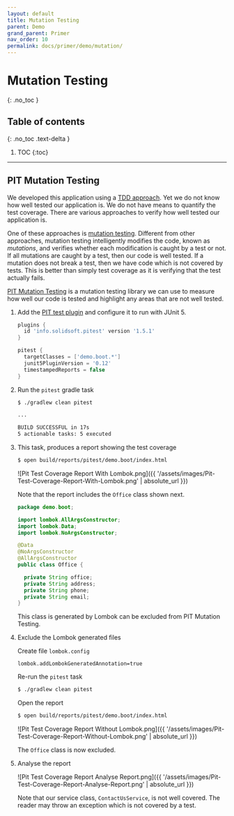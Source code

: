```yaml
---
layout: default
title: Mutation Testing
parent: Demo
grand_parent: Primer
nav_order: 10
permalink: docs/primer/demo/mutation/
---
```


# Mutation Testing
{: .no_toc }

## Table of contents
{: .no_toc .text-delta }

1. TOC
{:toc}

---

## PIT Mutation Testing

We developed this application using a [TDD approach](https://martinfowler.com/bliki/TestDrivenDevelopment.html).  Yet we do not know how well tested our application is.  We do not have means to quantify the test coverage.  There are various approaches to verify how well tested our application is.

One of these approaches is [mutation testing](https://en.wikipedia.org/wiki/Mutation_testing).  Different from other approaches, mutation testing intelligently modifies the code, known as _mutations_, and verifies whether each modification is caught by a test or not.  If all mutations are caught by a test, then our code is well tested.  If a mutation does not break a test, then we have code which is not covered by tests.  This is better than simply test coverage as it is verifying that the test actually fails.

[PIT Mutation Testing](https://pitest.org/) is a mutation testing library we can use to measure how well our code is tested and highlight any areas that are not well tested.

1. Add the [PIT test plugin](https://plugins.gradle.org/plugin/info.solidsoft.pitest) and configure it to run with JUnit 5.

   ```groovy
   plugins {
     id 'info.solidsoft.pitest' version '1.5.1'
   }

   pitest {
     targetClasses = ['demo.boot.*']
     junit5PluginVersion = '0.12'
     timestampedReports = false
   }
   ```

1. Run the `pitest` gradle task

   ```bash
   $ ./gradlew clean pitest

   ...

   BUILD SUCCESSFUL in 17s
   5 actionable tasks: 5 executed
   ```

1. This task, produces a report showing the test coverage

   ```bash
   $ open build/reports/pitest/demo.boot/index.html
   ```

   ![Pit Test Coverage Report With Lombok.png]({{ '/assets/images/Pit-Test-Coverage-Report-With-Lombok.png' | absolute_url }})

   Note that the report includes the `Office` class shown next.

   ```java
   package demo.boot;

   import lombok.AllArgsConstructor;
   import lombok.Data;
   import lombok.NoArgsConstructor;

   @Data
   @NoArgsConstructor
   @AllArgsConstructor
   public class Office {

     private String office;
     private String address;
     private String phone;
     private String email;
   }
   ```

   This class is generated by Lombok can be excluded from PIT Mutation Testing.

1. Exclude the Lombok generated files

   Create file `lombok.config`

   ```properties
   lombok.addLombokGeneratedAnnotation=true
   ```

   Re-run the `pitest` task

   ```bash
   $ ./gradlew clean pitest
   ```

   Open the report

   ```bash
   $ open build/reports/pitest/demo.boot/index.html
   ```

   ![Pit Test Coverage Report Without Lombok.png]({{ '/assets/images/Pit-Test-Coverage-Report-Without-Lombok.png' | absolute_url }})

   The `Office` class is now excluded.

1. Analyse the report

   ![Pit Test Coverage Report Analyse Report.png]({{ '/assets/images/Pit-Test-Coverage-Report-Analyse-Report.png' | absolute_url }})

   Note that our service class, `ContactUsService`, is not well covered.  The reader may throw an exception which is not covered by a test.

